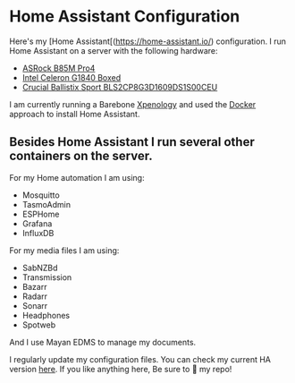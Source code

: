 
# Home Assistant Configuration

Here's my [Home Assistant[(https://home-assistant.io/) configuration. I run Home Assistant on a server with the following hardware:

* [ASRock B85M Pro4](https://tweakers.net/pricewatch/335845/asrock-b85m-pro4.html)
* [Intel Celeron G1840 Boxed](https://tweakers.net/pricewatch/385832/intel-celeron-g1840-boxed.html)
* [Crucial Ballistix Sport BLS2CP8G3D1609DS1S00CEU](https://tweakers.net/pricewatch/315313/crucial-ballistix-sport-bls2cp8g3d1609ds1s00ceu.html)

I am currently running a Barebone [Xpenology](https://xpenology.org/) and used the [Docker](https://www.home-assistant.io/docs/installation/docker/) approach to install Home Assistant.

## Besides Home Assistant I run several other containers on the server.

For my Home automation I am using:
* Mosquitto
* TasmoAdmin
* ESPHome
* Grafana
* InfluxDB

For my media files I am using:

* SabNZBd
* Transmission
* Bazarr
* Radarr
* Sonarr
* Headphones
* Spotweb

And I use Mayan EDMS to manage my documents.


I regularly update my configuration files. You can check my current HA version [here](.HA_VERSION). If you like anything here, Be sure to :star2: my repo!


